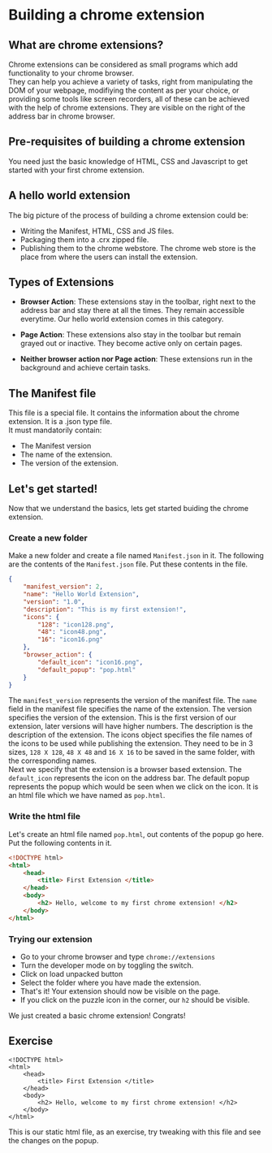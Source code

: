 # Building a chrome extension
## What are chrome extensions?
Chrome extensions can be considered as small programs which add functionality to your chrome browser. <br/>
They can help you achieve a variety of tasks, right from manipulating the DOM of your webpage, modifiying the content as per your choice, or providing some tools like screen recorders, all of these can be achieved with the help of chrome extensions. They are visible on the right of the address bar in chrome browser. <br/>

## Pre-requisites of building a chrome extension
You need just the basic knowledge of HTML, CSS and Javascript to get started with your first chrome extension.

## A hello world extension
The big picture of the process of building a chrome extension could be: <br/>
* Writing the Manifest, HTML, CSS and JS files.
* Packaging them into a .crx zipped file.
* Publishing them to the chrome webstore.
The chrome web store is the place from where the users can install the extension.

##  Types of Extensions

* **Browser Action**: These extensions stay in the toolbar, right next to the address bar and stay there at all the times. They remain accessible everytime. Our hello world extension comes in this category.

* **Page Action**: These extensions also stay in the toolbar but remain grayed out or inactive. They become active only on certain pages.

* **Neither browser action nor Page action**: These extensions run in the background and achieve certain tasks.

## The Manifest file
This file is a special file. It contains the information about the chrome extension. It is a .json type file. <br/>
It must mandatorily contain:
* The Manifest version
* The name of the extension.
* The version of the extension.

## Let's get started!
Now that we understand the basics, lets get started buiding the chrome extension. 

### Create a new folder
Make a new folder and create a file named `Manifest.json` in it.
The following are the contents of the `Manifest.json` file. Put these contents in the file.
```json
{
    "manifest_version": 2,
    "name": "Hello World Extension",
    "version": "1.0",
    "description": "This is my first extension!",
    "icons": {
        "128": "icon128.png",
        "48": "icon48.png",
        "16": "icon16.png"
    },
    "browser_action": {
        "default_icon": "icon16.png",
        "default_popup": "pop.html"
    }
}
```
The `manifest_version` represents the version of the manifest file. The `name` field in the manifest file specifies the name of the extension. The version specifies the version of the extension. This is the first version of our extension, later versions will have higher numbers. The description is the description of the extension.
The icons object specifies the file names of the icons to be used while publishing the extension. They need to be in 3 sizes, `128 X 128`, `48 X 48`  and `16 X 16` to be saved in the same folder, with the corresponding names. <br/>
Next we specify that the extension is a browser based extension. The `default_icon` represents the icon on the address bar. The default popup represents the popup which would be seen when we click on the icon. It is an html file which we have named as `pop.html`. <br/>

### Write the html file
Let's create an html file named `pop.html`, out contents of the popup go here. <br/>
Put the following contents in it. <br/>
```html
<!DOCTYPE html>
<html>
    <head>
        <title> First Extension </title>
    </head>
    <body>
        <h2> Hello, welcome to my first chrome extension! </h2>
    </body>
</html>
```
### Trying our extension
* Go to your chrome browser and type `chrome://extensions`
* Turn the developer mode on by toggling the switch.
* Click on load unpacked button
* Select the folder where you have made the extension.
* That's it! Your extension should now be visible on the page.
* If you click on the puzzle icon in the corner, our `h2` should be visible.

We just created a basic chrome extension! Congrats! <br/>

## Exercise
```
<!DOCTYPE html>
<html>
    <head>
        <title> First Extension </title>
    </head>
    <body>
        <h2> Hello, welcome to my first chrome extension! </h2>
    </body>
</html>
```
This is our static html file, as an exercise, try tweaking with this file and see the changes on the popup.
